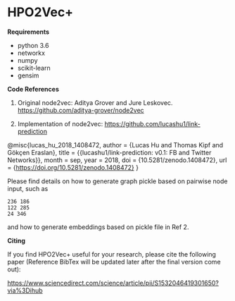 # HPO2Vec+

__Requirements__

- python 3.6
- networkx
- numpy
- scikit-learn
- gensim


__Code References__

1. Original node2vec: Aditya Grover and Jure Leskovec. https://github.com/aditya-grover/node2vec

2. Implementation of node2vec: https://github.com/lucashu1/link-prediction

@misc{lucas_hu_2018_1408472,
   author       = {Lucas Hu and
                   Thomas Kipf and
                   Gökçen Eraslan},
   title        = {{lucashu1/link-prediction: v0.1: FB and Twitter 
                    Networks}},
   month        = sep,
   year         = 2018,
   doi          = {10.5281/zenodo.1408472},
   url          = {https://doi.org/10.5281/zenodo.1408472}
}

Please find details on how to generate graph pickle based on pairwise node input, such as

```
236 186
122 285
24 346
```
and how to generate embeddings based on pickle file in Ref 2.

__Citing__

If you find HPO2Vec+ useful for your research, please cite the following paper (Reference BibTex will be updated later after the final version come out):

https://www.sciencedirect.com/science/article/pii/S1532046419301650?via%3Dihub
